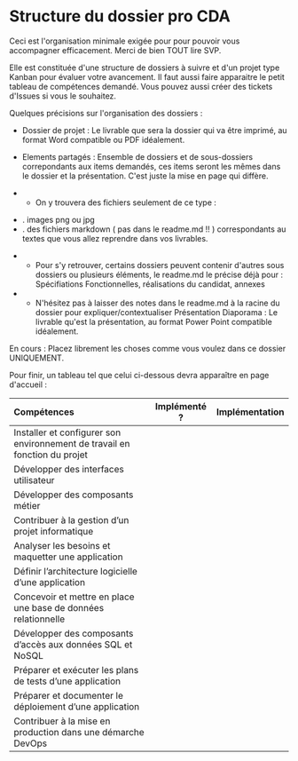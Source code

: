 # Structure du dossier pro CDA

Ceci est l'organisation minimale exigée pour pour pouvoir vous accompagner efficacement. Merci de bien TOUT lire SVP.

Elle est constituée d'une structure de dossiers à suivre et d'un projet type Kanban pour évaluer votre avancement. Il faut aussi faire apparaitre le petit tableau de compétences demandé. Vous pouvez aussi créer des tickets d'Issues si vous le souhaitez.

Quelques précisions sur l'organisation des dossiers :

* Dossier de projet : Le livrable que sera la dossier qui va être imprimé, au format Word compatible ou PDF idéalement.

* Elements partagés : Ensemble de dossiers et de sous-dossiers correpondants aux items demandés, ces items seront les mêmes dans le dossier et la présentation. C'est juste la mise en page qui diffère.
* - On y trouvera des fichiers seulement de ce type :
- . images png ou jpg
- . des fichiers markdown ( pas dans le readme.md !! ) correspondants au textes que vous allez reprendre dans vos livrables.
* - Pour s'y retrouver, certains dossiers peuvent contenir d'autres sous dossiers ou plusieurs éléments, le readme.md le précise déjà pour : Spécifiations Fonctionnelles, réalisations du candidat, annexes
* - N'hésitez pas à laisser des notes dans le readme.md à la racine du dossier pour expliquer/contextualiser
Présentation Diaporama : Le livrable qu'est la présentation, au format Power Point compatible idéalement.

En cours : Placez librement les choses comme vous voulez dans ce dossier UNIQUEMENT.

Pour finir, un tableau tel que celui ci-dessous devra apparaître en page d'accueil :

| Compétences | Implémenté ? | Implémentation
| :--------------- |:---------------:| -----:|                           
| Installer et configurer son environnement de travail en fonction du projet |               |                 |
| Développer des interfaces utilisateur |               |                 |
| Développer des composants métier |               |                 |
| Contribuer à la gestion d’un projet informatique |               |                 |
| Analyser les besoins et maquetter une application |               |                 |
| Définir l’architecture logicielle d’une application |               |                 |
| Concevoir et mettre en place une base de données relationnelle |               |                 |
| Développer des composants d’accès aux données SQL et NoSQL |               |                 |
| Préparer et exécuter les plans de tests d’une application |               |                 |
| Préparer et documenter le déploiement d’une application |               |                 |
| Contribuer à la mise en production dans une démarche DevOps |                    |                 |                         
